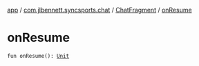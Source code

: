 [app](../../index.md) / [com.jlbennett.syncsports.chat](../index.md) / [ChatFragment](index.md) / [onResume](./on-resume.md)

# onResume

`fun onResume(): `[`Unit`](https://kotlinlang.org/api/latest/jvm/stdlib/kotlin/-unit/index.html)